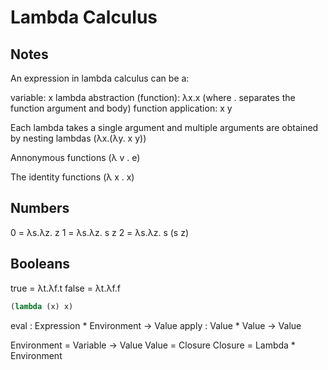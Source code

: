 # Lambda Calculus

## Notes

An expression in lambda calculus can be a:

variable: x
lambda abstraction (function): λx.x
(where . separates the function argument and body)
function application: x y

Each lambda takes a single argument and multiple arguments are obtained by nesting lambdas (λx.(λy. x y))

Annonymous functions (λ v . e)

The identity functions (λ x . x)

## Numbers

0 = λs.λz. z
1 = λs.λz. s z
2 = λs.λz. s (s z)

## Booleans

true = λt.λf.t
false = λt.λf.f

```scheme
(lambda (x) x)
```

eval  : Expression * Environment -> Value
apply : Value * Value -> Value

Environment = Variable -> Value
Value       = Closure
Closure     = Lambda * Environment
